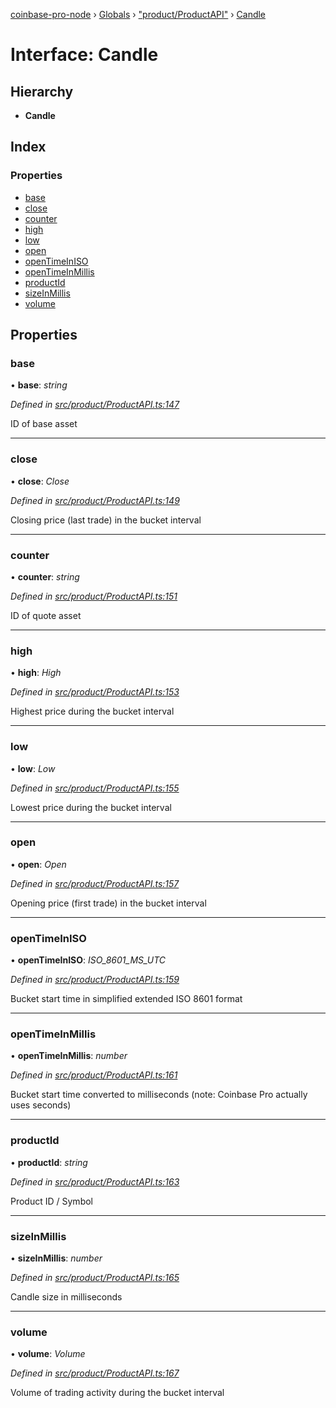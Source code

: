 [coinbase-pro-node](../README.md) › [Globals](../globals.md) › ["product/ProductAPI"](../modules/_product_productapi_.md) › [Candle](_product_productapi_.candle.md)

# Interface: Candle

## Hierarchy

- **Candle**

## Index

### Properties

- [base](_product_productapi_.candle.md#base)
- [close](_product_productapi_.candle.md#close)
- [counter](_product_productapi_.candle.md#counter)
- [high](_product_productapi_.candle.md#high)
- [low](_product_productapi_.candle.md#low)
- [open](_product_productapi_.candle.md#open)
- [openTimeInISO](_product_productapi_.candle.md#opentimeiniso)
- [openTimeInMillis](_product_productapi_.candle.md#opentimeinmillis)
- [productId](_product_productapi_.candle.md#productid)
- [sizeInMillis](_product_productapi_.candle.md#sizeinmillis)
- [volume](_product_productapi_.candle.md#volume)

## Properties

### base

• **base**: _string_

_Defined in [src/product/ProductAPI.ts:147](https://github.com/bennyn/coinbase-pro-node/blob/128ca39/src/product/ProductAPI.ts#L147)_

ID of base asset

---

### close

• **close**: _Close_

_Defined in [src/product/ProductAPI.ts:149](https://github.com/bennyn/coinbase-pro-node/blob/128ca39/src/product/ProductAPI.ts#L149)_

Closing price (last trade) in the bucket interval

---

### counter

• **counter**: _string_

_Defined in [src/product/ProductAPI.ts:151](https://github.com/bennyn/coinbase-pro-node/blob/128ca39/src/product/ProductAPI.ts#L151)_

ID of quote asset

---

### high

• **high**: _High_

_Defined in [src/product/ProductAPI.ts:153](https://github.com/bennyn/coinbase-pro-node/blob/128ca39/src/product/ProductAPI.ts#L153)_

Highest price during the bucket interval

---

### low

• **low**: _Low_

_Defined in [src/product/ProductAPI.ts:155](https://github.com/bennyn/coinbase-pro-node/blob/128ca39/src/product/ProductAPI.ts#L155)_

Lowest price during the bucket interval

---

### open

• **open**: _Open_

_Defined in [src/product/ProductAPI.ts:157](https://github.com/bennyn/coinbase-pro-node/blob/128ca39/src/product/ProductAPI.ts#L157)_

Opening price (first trade) in the bucket interval

---

### openTimeInISO

• **openTimeInISO**: _ISO_8601_MS_UTC_

_Defined in [src/product/ProductAPI.ts:159](https://github.com/bennyn/coinbase-pro-node/blob/128ca39/src/product/ProductAPI.ts#L159)_

Bucket start time in simplified extended ISO 8601 format

---

### openTimeInMillis

• **openTimeInMillis**: _number_

_Defined in [src/product/ProductAPI.ts:161](https://github.com/bennyn/coinbase-pro-node/blob/128ca39/src/product/ProductAPI.ts#L161)_

Bucket start time converted to milliseconds (note: Coinbase Pro actually uses seconds)

---

### productId

• **productId**: _string_

_Defined in [src/product/ProductAPI.ts:163](https://github.com/bennyn/coinbase-pro-node/blob/128ca39/src/product/ProductAPI.ts#L163)_

Product ID / Symbol

---

### sizeInMillis

• **sizeInMillis**: _number_

_Defined in [src/product/ProductAPI.ts:165](https://github.com/bennyn/coinbase-pro-node/blob/128ca39/src/product/ProductAPI.ts#L165)_

Candle size in milliseconds

---

### volume

• **volume**: _Volume_

_Defined in [src/product/ProductAPI.ts:167](https://github.com/bennyn/coinbase-pro-node/blob/128ca39/src/product/ProductAPI.ts#L167)_

Volume of trading activity during the bucket interval
